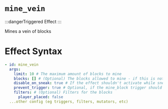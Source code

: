 # `mine_vein`

:::dangerTriggered Effect
:::

Mines a vein of blocks

# Effect Syntax

```yaml
- id: mine_vein
  args:
    limit: 10 # The maximum amount of blocks to mine
    blocks: [] # (Optional) The blocks allowed to mine - if this is not specified, only blocks of the same type as the first block will be mined.
    disable_on_sneak: true # If the effect shouldn't activate while sneaking
    prevent_trigger: true # Optional, if the mine_block trigger should not be called from this
    filters: # (Optional) Filters for the blocks
      player_placed: false
  ...other config (eg triggers, filters, mutators, etc)
```

